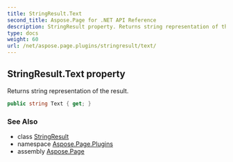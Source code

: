 ```yaml
---
title: StringResult.Text
second_title: Aspose.Page for .NET API Reference
description: StringResult property. Returns string representation of the result
type: docs
weight: 60
url: /net/aspose.page.plugins/stringresult/text/
---
```

## StringResult.Text property

Returns string representation of the result.

```csharp
public string Text { get; }
```

### See Also

* class [StringResult](../)
* namespace [Aspose.Page.Plugins](../../stringresult/)
* assembly [Aspose.Page](../../../)


